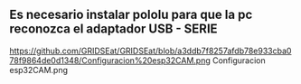 ## Es necesario instalar pololu para que la pc reconozca el adaptador USB - SERIE

https://github.com/GRIDSEat/GRIDSEat/blob/a3ddb7f8257afdb78e933cba078f9864de0d1348/Configuracion%20esp32CAM.png
Configuracion esp32CAM.png
